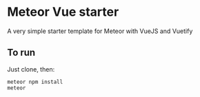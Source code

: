 # Meteor Vue starter

A very simple starter template for Meteor with VueJS and Vuetify

## To run

Just clone, then:

~~~~
meteor npm install
meteor
~~~~